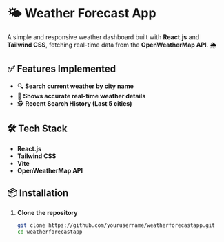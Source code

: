 # 🌤️ Weather Forecast App

A simple and responsive weather dashboard built with **React.js** and **Tailwind CSS**, fetching real-time data from the **OpenWeatherMap API**. 🌦️

## ✅ Features Implemented

- 🔍 **Search current weather by city name**
- 📍 **Shows accurate real-time weather details**
- 🕵️ **Recent Search History (Last 5 cities)**

## 🛠️ Tech Stack

- **React.js**
- **Tailwind CSS**
- **Vite**
- **OpenWeatherMap API**

## 📦 Installation

1. **Clone the repository**
   ```bash
   git clone https://github.com/yourusername/weatherforecastapp.git
   cd weatherforecastapp
